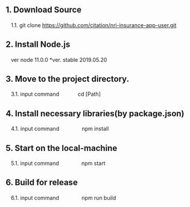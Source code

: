 ## 1. Download Source
　1.1. git clone https://github.com/citation/nri-insurance-app-user.git

## 2. Install Node.js
　ver node 11.0.0    *ver. stable 2019.05.20

## 3. Move to the project directory.
　3.1. input command
　　　 cd [Path]

## 4. Install necessary libraries(by package.json) 
　4.1. input command
　　　　npm install

## 5. Start on the local-machine
　5.1. input command
　　　　npm start

## 6. Build for release
　6.1. input command
　　　　npm run build
